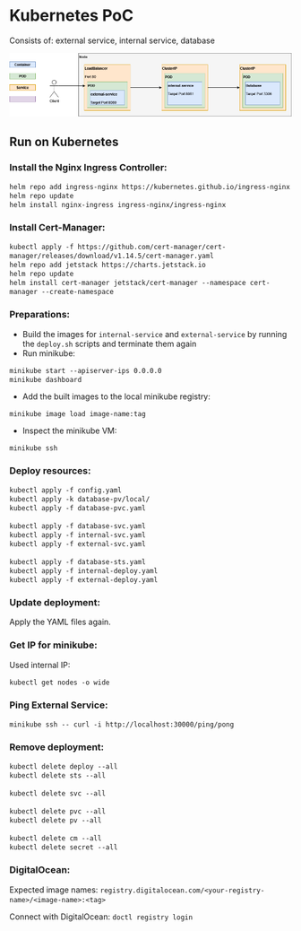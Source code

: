 # Kubernetes PoC

Consists of: external service, internal service, database

![Architecture](Specification.png)

## Run on Kubernetes

### Install the Nginx Ingress Controller:

```shell
helm repo add ingress-nginx https://kubernetes.github.io/ingress-nginx
helm repo update
helm install nginx-ingress ingress-nginx/ingress-nginx
```

### Install Cert-Manager:

```shell
kubectl apply -f https://github.com/cert-manager/cert-manager/releases/download/v1.14.5/cert-manager.yaml
helm repo add jetstack https://charts.jetstack.io
helm repo update
helm install cert-manager jetstack/cert-manager --namespace cert-manager --create-namespace
```

### Preparations:

- Build the images for `internal-service` and `external-service` by running the `deploy.sh` scripts and terminate them again
- Run minikube:

```shell
minikube start --apiserver-ips 0.0.0.0
minikube dashboard
```

- Add the built images to the local minikube registry:

```shell
minikube image load image-name:tag
```

- Inspect the minikube VM:

```shell
minikube ssh
```

### Deploy resources:

```shell
kubectl apply -f config.yaml
kubectl apply -k database-pv/local/
kubectl apply -f database-pvc.yaml

kubectl apply -f database-svc.yaml
kubectl apply -f internal-svc.yaml
kubectl apply -f external-svc.yaml

kubectl apply -f database-sts.yaml
kubectl apply -f internal-deploy.yaml
kubectl apply -f external-deploy.yaml
```

### Update deployment:

Apply the YAML files again.

### Get IP for minikube:

Used internal IP:

```shell
kubectl get nodes -o wide
```

### Ping External Service:

```shell
minikube ssh -- curl -i http://localhost:30000/ping/pong
```

### Remove deployment:

```shell
kubectl delete deploy --all
kubectl delete sts --all

kubectl delete svc --all

kubectl delete pvc --all
kubectl delete pv --all

kubectl delete cm --all
kubectl delete secret --all
```

### DigitalOcean:

Expected image names: `registry.digitalocean.com/<your-registry-name>/<image-name>:<tag>`

Connect with DigitalOcean: `doctl registry login`
